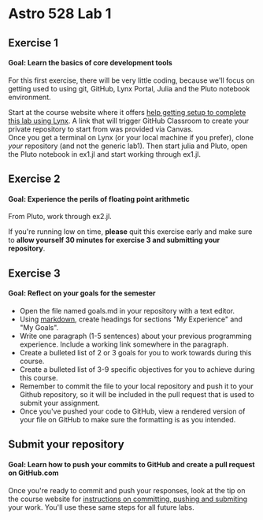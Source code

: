 # Astro 528 Lab 1

## Exercise 1
#### Goal:  Learn the basics of core development tools
For this first exercise, there will be very little coding, because we'll focus on getting used to using git, GitHub, Lynx Portal, Julia and the Pluto notebook environment.

Start at the course website where it offers [help getting setup to complete this lab using Lynx](https://psuastro528.github.io/Fall2025/tips/labs/).  A link that will trigger GitHub Classroom to create your private repository to start from was provided via Canvas.  
Once you get a terminal on Lynx (or your local machine if you prefer), clone _your_ repository (and not the generic lab1).  Then start julia and Pluto, open the Pluto notebook in ex1.jl and start working through ex1.jl.

## Exercise 2
#### Goal:  Experience the perils of floating point arithmetic
From Pluto, work through ex2.jl.

If you're running low on time, **please** quit this exercise early and make sure to **allow yourself 30 minutes for exercise 3 and submitting your repository**.

## Exercise 3
#### Goal:  Reflect on your goals for the semester
- Open the file named goals.md in your repository with a text editor.
- Using [markdown](https://guides.github.com/features/mastering-markdown/), create headings for sections "My Experience" and "My Goals".
- Write one paragraph (1-5 sentences) about your previous programming experience.  Include a working link somewhere in the paragraph.
- Create a bulleted list of 2 or 3 goals for you to work towards during this course.  
- Create a bulleted list of 3-9 specific objectives for you to achieve during this course.  
- Remember to commit the file to your local repository and push it to your Github repository, so it will be included in the pull request that is used to submit your assignment.  
- Once you've pushed your code to GitHub, view a rendered version of your file on GitHub to make sure the formatting is as you intended.

## Submit your repository
#### Goal:  Learn how to push your commits to GitHub and create a pull request on GitHub.com
Once you're ready to commit and push your responses, look at the tip on the course website for [instructions on committing, pushing and submiting](https://psuastro528.github.io/Fall2025/tips/labs/submitting/) your work.  You'll use these same steps for all future labs.
